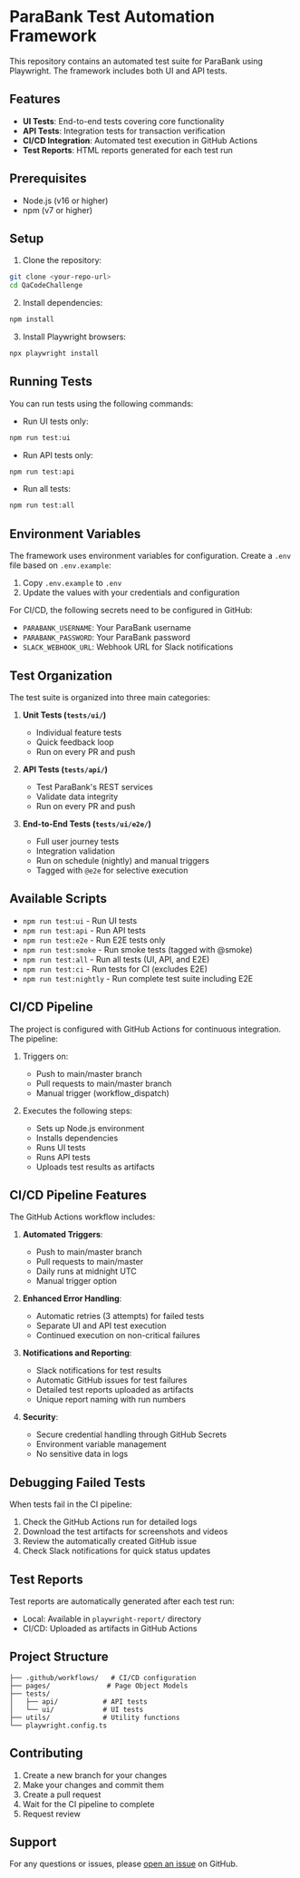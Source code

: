 # ParaBank Test Automation Framework

This repository contains an automated test suite for ParaBank using Playwright. The framework includes both UI and API tests.

## Features

- **UI Tests**: End-to-end tests covering core functionality
- **API Tests**: Integration tests for transaction verification
- **CI/CD Integration**: Automated test execution in GitHub Actions
- **Test Reports**: HTML reports generated for each test run

## Prerequisites

- Node.js (v16 or higher)
- npm (v7 or higher)

## Setup

1. Clone the repository:

```bash
git clone <your-repo-url>
cd QaCodeChallenge
```

2. Install dependencies:

```bash
npm install
```

3. Install Playwright browsers:

```bash
npx playwright install
```

## Running Tests

You can run tests using the following commands:

- Run UI tests only:

```bash
npm run test:ui
```

- Run API tests only:

```bash
npm run test:api
```

- Run all tests:

```bash
npm run test:all
```

## Environment Variables

The framework uses environment variables for configuration. Create a `.env` file based on `.env.example`:

1. Copy `.env.example` to `.env`
2. Update the values with your credentials and configuration

For CI/CD, the following secrets need to be configured in GitHub:

- `PARABANK_USERNAME`: Your ParaBank username
- `PARABANK_PASSWORD`: Your ParaBank password
- `SLACK_WEBHOOK_URL`: Webhook URL for Slack notifications

## Test Organization

The test suite is organized into three main categories:

1. **Unit Tests (`tests/ui/`)**
   - Individual feature tests
   - Quick feedback loop
   - Run on every PR and push

2. **API Tests (`tests/api/`)**
   - Test ParaBank's REST services
   - Validate data integrity
   - Run on every PR and push

3. **End-to-End Tests (`tests/ui/e2e/`)**
   - Full user journey tests
   - Integration validation
   - Run on schedule (nightly) and manual triggers
   - Tagged with `@e2e` for selective execution

## Available Scripts

- `npm run test:ui` - Run UI tests
- `npm run test:api` - Run API tests
- `npm run test:e2e` - Run E2E tests only
- `npm run test:smoke` - Run smoke tests (tagged with @smoke)
- `npm run test:all` - Run all tests (UI, API, and E2E)
- `npm run test:ci` - Run tests for CI (excludes E2E)
- `npm run test:nightly` - Run complete test suite including E2E

## CI/CD Pipeline

The project is configured with GitHub Actions for continuous integration. The pipeline:

1. Triggers on:

   - Push to main/master branch
   - Pull requests to main/master branch
   - Manual trigger (workflow_dispatch)

2. Executes the following steps:
   - Sets up Node.js environment
   - Installs dependencies
   - Runs UI tests
   - Runs API tests
   - Uploads test results as artifacts

## CI/CD Pipeline Features

The GitHub Actions workflow includes:

1. **Automated Triggers**:

   - Push to main/master branch
   - Pull requests to main/master
   - Daily runs at midnight UTC
   - Manual trigger option

2. **Enhanced Error Handling**:

   - Automatic retries (3 attempts) for failed tests
   - Separate UI and API test execution
   - Continued execution on non-critical failures

3. **Notifications and Reporting**:

   - Slack notifications for test results
   - Automatic GitHub issues for test failures
   - Detailed test reports uploaded as artifacts
   - Unique report naming with run numbers

4. **Security**:
   - Secure credential handling through GitHub Secrets
   - Environment variable management
   - No sensitive data in logs

## Debugging Failed Tests

When tests fail in the CI pipeline:

1. Check the GitHub Actions run for detailed logs
2. Download the test artifacts for screenshots and videos
3. Review the automatically created GitHub issue
4. Check Slack notifications for quick status updates

## Test Reports

Test reports are automatically generated after each test run:

- Local: Available in `playwright-report/` directory
- CI/CD: Uploaded as artifacts in GitHub Actions

## Project Structure

```
├── .github/workflows/   # CI/CD configuration
├── pages/              # Page Object Models
├── tests/
│   ├── api/           # API tests
│   └── ui/            # UI tests
├── utils/             # Utility functions
└── playwright.config.ts
```

## Contributing

1. Create a new branch for your changes
2. Make your changes and commit them
3. Create a pull request
4. Wait for the CI pipeline to complete
5. Request review

## Support

For any questions or issues, please [open an issue](your-repo-url/issues) on GitHub.

